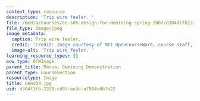 ```yaml
---
content_type: resource
description: 'Trip wire feeler. '
file: /media/courses/ec-s06-design-for-demining-spring-2007/d304f1fb2228cd93ae3ca7984c0b7e22_demo04.jpg
file_type: image/jpeg
image_metadata:
  caption: Trip wire feeler.
  credit: 'Credit: Image courtesy of MIT OpenCourseWare, course staff, and students.'
  image-alt: 'Trip wire feeler. '
learning_resource_types: []
ocw_type: OCWImage
parent_title: Manual Demining Demonstration
parent_type: CourseSection
resourcetype: Image
title: demo04.jpg
uid: d304f1fb-2228-cd93-ae3c-a7984c0b7e22
---
```

